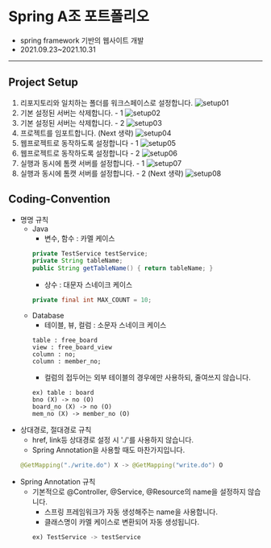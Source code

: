 # Spring A조 포트폴리오
* spring framework 기반의 웹사이트 개발<br/>
* 2021.09.23~2021.10.31

<hr/>

## Project Setup
1. 리포지토리와 일치하는 폴더를 워크스페이스로 설정합니다.
![setup01](https://user-images.githubusercontent.com/28214971/133531373-1f241b30-e7ac-4a0a-8ba1-98d302235574.png)
2. 기본 설정된 서버는 삭제합니다. - 1
![setup02](https://user-images.githubusercontent.com/28214971/133531586-5378cd10-96bb-41b5-9676-85113251a28d.png)
3. 기본 설정된 서버는 삭제합니다. - 2
![setup03](https://user-images.githubusercontent.com/28214971/133531588-24410bb2-3c78-4830-9ede-02f6dd3479f0.png)
4. 프로젝트를 임포트합니다. (Next 생략)
![setup04](https://user-images.githubusercontent.com/28214971/133531589-1c4f4545-2eae-443a-894a-8a58983e5123.png)
5. 웹프로젝트로 동작하도록 설정합니다 - 1
![setup05](https://user-images.githubusercontent.com/28214971/133531590-a68d311c-a6ab-452c-b8fd-14ced0b55278.png)
6. 웹프로젝트로 동작하도록 설정합니다 - 2
![setup06](https://user-images.githubusercontent.com/28214971/133531591-af3d80cc-ffc3-42f9-b3de-72d261097441.png)
7. 실행과 동시에 톰캣 서버를 설정합니다. - 1
![setup07](https://user-images.githubusercontent.com/28214971/133531592-2a79abc9-879e-48de-ae8d-438cc1ed441f.png)
8. 실행과 동시에 톰캣 서버를 설정합니다. - 2 (Next 생략)
![setup08](https://user-images.githubusercontent.com/28214971/133531593-61ca62f1-8178-47ee-99dd-e83be2c93d95.png)

## Coding-Convention
* 명명 규칙
  * Java 
    * 변수, 함수 : 카멜 케이스
    ```java
    private TestService testService;
    private String tableName;
    public String getTableName() { return tableName; }
    ```
    * 상수 : 대문자 스네이크 케이스
    ```java
    private final int MAX_COUNT = 10;
    ```
  * Database
    * 테이블, 뷰, 컬럼 : 소문자 스네이크 케이스
    ```
    table : free_board
    view : free_board_view
    column : no;
    column : member_no;
    ```
    * 컬럼의 접두어는 외부 테이블의 경우에만 사용하되, 줄여쓰지 않습니다.
    ```
    ex) table : board
    bno (X) -> no (O)
    board_no (X) -> no (O)
    mem_no (X) -> member_no (O)
    ```
* 상대경로, 절대경로 규칙
  * href, link등 상대경로 설정 시 './'를 사용하지 않습니다.
  * Spring Annotation을 사용할 때도 마찬가지입니다.
  ```java
  @GetMapping("./write.do") X -> @GetMapping("write.do") O
  ```
* Spring Annotation 규칙
  * 기본적으로 @Controller, @Service, @Resource의 name을 설정하지 않습니다.
    * 스프링 프레임워크가 자동 생성해주는 name을 사용합니다.
    * 클래스명이 카멜 케이스로 변환되어 자동 생성됩니다.
    ```java
    ex) TestService -> testService
    ```
    

